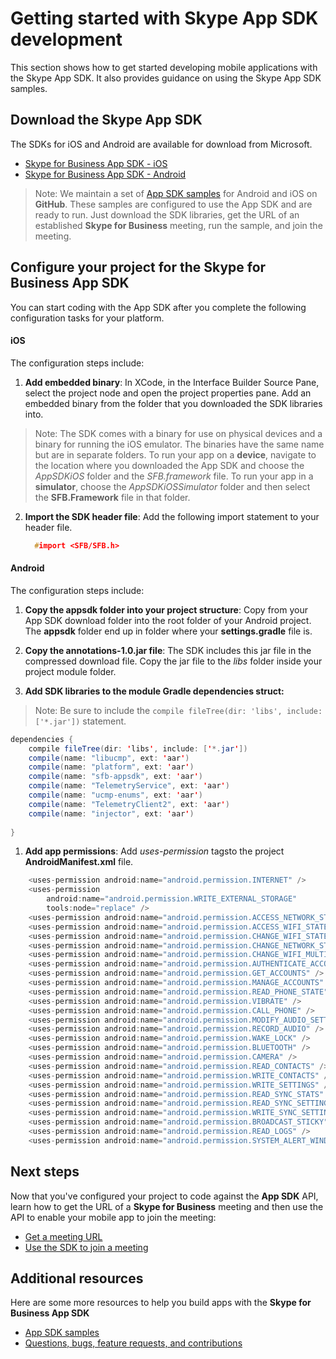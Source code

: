 # Getting started with Skype App SDK development 

This section shows how to get started developing mobile applications with the Skype App SDK. It also provides guidance on using the Skype App SDK samples.

## Download the Skype App SDK

The SDKs for iOS and Android are available for download from Microsoft. 
* [Skype for Business App SDK - iOS](http://aka.ms/sfbAppSDKDownload_ios)
* [Skype for Business App SDK - Android](http://aka.ms/sfbAppSDKDownload_android)

<!--- Can add back comment on structure of download, once Dev made final decision on this.  -->
 
<!--- Split instructions at this point.  1. Run sample app (still needs meeting URL).  2.  Add SDK to your own app.  Also split by platform too?   -->

>Note: We maintain a set of [App SDK samples](Samples.md) for Android and iOS on **GitHub**. These samples are configured to use the App SDK and are ready to run.
Just download the SDK libraries, get the URL of an established **Skype for Business** meeting, run the sample, and join the meeting. 

## Configure your project for the Skype for Business App SDK

You can start coding with the App SDK after you complete the following configuration tasks for your platform.

#### iOS

The configuration steps include:


1. **Add embedded binary**: In XCode, in the Interface Builder  Source Pane, select the project node and open the project properties pane. Add an embedded binary from the folder that 
you downloaded the SDK libraries into. 

  > Note: The SDK comes with a binary for use on physical devices and a binary for running the iOS emulator. The binaries have the 
same name but are in separate folders. To run your app on a **device**, navigate to the location where you downloaded the App SDK and 
choose the _AppSDKiOS_ folder and the _SFB.framework_ file. To run your app in a **simulator**, choose the _AppSDKiOSSimulator_ folder 
and then select the **SFB.Framework** file in that folder.

2. **Import the SDK header file**: Add the following import statement to your header file.

      ```cpp
        #import <SFB/SFB.h>
      ```

#### Android

The configuration steps include:

1. **Copy the appsdk folder into your project structure**: Copy from your App SDK download folder into the root folder of your Android project.
The **appsdk** folder end up in folder where your **settings.gradle** file is. 

1. **Copy the annotations-1.0.jar file**: The SDK includes this jar file in the compressed download
file. Copy the jar file to the _libs_ folder inside your project module folder.

1. **Add SDK libraries to the module Gradle dependencies struct:** 
> Note: Be sure to include the ```compile fileTree(dir: 'libs', include: ['*.jar'])``` statement. 
 
  ```java
  dependencies {
      compile fileTree(dir: 'libs', include: ['*.jar'])
      compile(name: "libucmp", ext: 'aar')
      compile(name: "platform", ext: 'aar')
      compile(name: "sfb-appsdk", ext: 'aar')
      compile(name: "TelemetryService", ext: 'aar')
      compile(name: "ucmp-enums", ext: 'aar')
      compile(name: "TelemetryClient2", ext: 'aar')
      compile(name: "injector", ext: 'aar')
    
  }

  ```
1. **Add app permissions**: Add _uses-permission_ tagsto the project **AndroidManifest.xml** file. 


  ```java
      <uses-permission android:name="android.permission.INTERNET" />
      <uses-permission
          android:name="android.permission.WRITE_EXTERNAL_STORAGE"
          tools:node="replace" />
      <uses-permission android:name="android.permission.ACCESS_NETWORK_STATE" />
      <uses-permission android:name="android.permission.ACCESS_WIFI_STATE" />
      <uses-permission android:name="android.permission.CHANGE_WIFI_STATE" />
      <uses-permission android:name="android.permission.CHANGE_NETWORK_STATE" />
      <uses-permission android:name="android.permission.CHANGE_WIFI_MULTICAST_STATE" />
      <uses-permission android:name="android.permission.AUTHENTICATE_ACCOUNTS" />
      <uses-permission android:name="android.permission.GET_ACCOUNTS" />
      <uses-permission android:name="android.permission.MANAGE_ACCOUNTS" />
      <uses-permission android:name="android.permission.READ_PHONE_STATE" />
      <uses-permission android:name="android.permission.VIBRATE" />
      <uses-permission android:name="android.permission.CALL_PHONE" />
      <uses-permission android:name="android.permission.MODIFY_AUDIO_SETTINGS" />
      <uses-permission android:name="android.permission.RECORD_AUDIO" />
      <uses-permission android:name="android.permission.WAKE_LOCK" />
      <uses-permission android:name="android.permission.BLUETOOTH" />
      <uses-permission android:name="android.permission.CAMERA" />
      <uses-permission android:name="android.permission.READ_CONTACTS" />
      <uses-permission android:name="android.permission.WRITE_CONTACTS" />
      <uses-permission android:name="android.permission.WRITE_SETTINGS" />
      <uses-permission android:name="android.permission.READ_SYNC_STATS" />
      <uses-permission android:name="android.permission.READ_SYNC_SETTINGS" />
      <uses-permission android:name="android.permission.WRITE_SYNC_SETTINGS" />
      <uses-permission android:name="android.permission.BROADCAST_STICKY" />
      <uses-permission android:name="android.permission.READ_LOGS" />
      <uses-permission android:name="android.permission.SYSTEM_ALERT_WINDOW" />

  ```




## Next steps
Now that you've configured your project to code against the **App SDK** API, learn how to get the URL of a **Skype for Business** meeting and then use the API to enable your mobile app to join the meeting:

* [Get a meeting URL](GetMeetingURL.md)
* [Use the SDK to join a meeting](UseSDKtoJoinMeeting.md)

## Additional resources
Here are some more resources to help you build apps with the **Skype for Business App SDK**

* [App SDK samples](Samples.md) 
* [Questions, bugs, feature requests, and contributions](Feedback.md)
